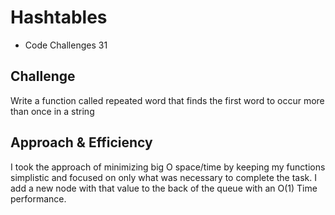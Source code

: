 # Hashtables

+ Code Challenges 31

## Challenge

Write a function called repeated word that finds the first word to occur more than once in a string

## Approach & Efficiency

I took the approach of minimizing big O space/time by keeping my functions simplistic and focused on only what was necessary to complete the task.
I add a new node with that value to the back of the queue with an O(1) Time performance.

